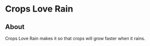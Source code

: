 # Crops Love Rain

## About

Crops Love Rain makes it so that crops will grow faster when it rains.
